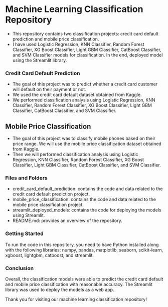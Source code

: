 # Machine Learning Classification Repository
* This repository contains two classification projects: credit card default prediction and mobile price classification.
*  I have used Logistic Regression, KNN Classifier, Random Forest Classifier, XG Boost Classifier, Light GBM Classifier, CatBoost Classifier, and SVM Classifier models for classification. In the end, deployed model using the Streamlit library.

### Credit Card Default Prediction
* The goal of this project was to predict whether a credit card customer will default on their payment or not.
*  We used the credit card default dataset obtained from Kaggle.
*  We performed classification analysis using Logistic Regression, KNN Classifier, Random Forest Classifier, XG Boost Classifier, Light GBM Classifier, CatBoost Classifier, and SVM Classifier.

## Mobile Price Classification
* The goal of this project was to classify mobile phones based on their price range. We will use the mobile price classification dataset obtained from Kaggle.
* Then we will performed classification analysis using Logistic Regression, KNN Classifier, Random Forest Classifier, XG Boost Classifier, Light GBM Classifier, CatBoost Classifier, and SVM Classifier.

### Files and Folders
* credit_card_default_prediction: contains the code and data related to the credit card default prediction project.
* mobile_price_classification: contains the code and data related to the mobile price classification project.
* streamlit_deployed_models: contains the code for deploying the models using Streamlit.
* README.md: provides an overview of the repository.
### Getting Started
To run the code in this repository, you need to have Python installed along with the following libraries: numpy, pandas, matplotlib, seaborn, scikit-learn, xgboost, lightgbm, catboost, and streamlit.

### Conclusion
Overall, the classification models were able to predict the credit card default and mobile price classification with reasonable accuracy. The Streamlit library was used to deploy the models as a web app.

Thank you for visiting our machine learning classification repository!
